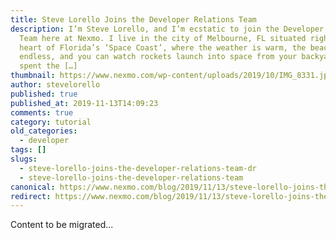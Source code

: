 ```yaml
---
title: Steve Lorello Joins the Developer Relations Team
description: I’m Steve Lorello, and I’m ecstatic to join the Developer Relations
  Team here at Nexmo. I live in the city of Melbourne, FL situated right in the
  heart of Florida’s ‘Space Coast’, where the weather is warm, the beaches are
  endless, and you can watch rockets launch into space from your backyard. I’ve
  spent the […]
thumbnail: https://www.nexmo.com/wp-content/uploads/2019/10/IMG_8331.jpeg
author: stevelorello
published: true
published_at: 2019-11-13T14:09:23
comments: true
category: tutorial
old_categories:
  - developer
tags: []
slugs:
  - steve-lorello-joins-the-developer-relations-team-dr
  - steve-lorello-joins-the-developer-relations-team
canonical: https://www.nexmo.com/blog/2019/11/13/steve-lorello-joins-the-developer-relations-team-dr
redirect: https://www.nexmo.com/blog/2019/11/13/steve-lorello-joins-the-developer-relations-team-dr
---
```

Content to be migrated...